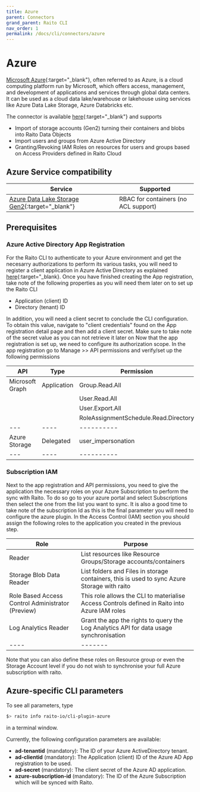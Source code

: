 ```yaml
---
title: Azure
parent: Connectors
grand_parent: Raito CLI
nav_order: 1
permalink: /docs/cli/connectors/azure
---
```


# Azure

[Microsoft Azure](https://azure.microsoft.com){:target="_blank"}, often referred to as Azure, is a cloud computing platform run by Microsoft, which offers access, management, and development of applications and services through global data centers. It can be used as a cloud data lake/warehouse or lakehouse using services like Azure Data Lake Storage, Azure Databricks etc.

The connector is available [here](https://github.com/raito-io/cli-plugin-azure){:target="_blank"} and supports
* Import of storage accounts (Gen2) turning their containers and blobs into Raito Data Objects
* Import users and groups from Azure Active Directory
* Granting/Revoking IAM Roles on resources for users and groups based on Access Providers defined in Raito Cloud

## Azure Service compatibility

| Service | Supported |
| ------- | --------- |
| [Azure Data Lake Storage Gen2](https://learn.microsoft.com/en-us/azure/storage/blobs/data-lake-storage-introduction){:target="_blank"} | RBAC for containers (no ACL support) |

## Prerequisites
### Azure Active Directory App Registration
For the Raito CLI to authenticate to your Azure environment and get the necesarry authorizations to perform its various tasks, you will need to register a client application in Azure Active Directory as explained [here](https://learn.microsoft.com/en-us/azure/healthcare-apis/register-application){:target="_blank}. Once you have finished creating the App registration, take note of the following properties as you will need them later on to set up the Raito CLI
* Application (client) ID
* Directory (tenant) ID

In addition, you will need a client secret to conclude the CLI configuration. To obtain this value, navigate to "client credentials" found on the App registration detail page and then add a client secret. Make sure to take note of the secret value as you can not retrieve it later on  Now that the app registration is set up, we need to configure its authorization scope. In the app registration go to Manage >> API permissions and verify/set up the following permissions

| API | Type | Permission |
| --- | ---- | ---------- |
| Microsoft Graph | Application | Group.Read.All |
| | | User.Read.All |
| | | User.Export.All |
| | | RoleAssignmentSchedule.Read.Directory |
| --- | ---- | ---------- |
| Azure Storage | Delegated | user_impersonation |
| --- | ---- | ---------- |

### Subscription IAM
Next to the app registration and API permissions, you need to give the application the necessary roles on your Azure Subscription to perform the sync with Raito. To do so go to your azure portal and select Subscriptions then select the one from the list you want to sync. It is also a good time to take note of the subscription Id as this is the final parameter you will need to configure the azure plugin. In the Access Control (IAM) section you should assign the following roles to the application you created in the previous step.

| Role | Purpose |
| ---- | ------- |
| Reader | List resources like Resource Groups/Storage accounts/containers |
| Storage Blob Data Reader | List folders and Files in storage containers, this is used to sync Azure Storage with raito |
| Role Based Access Control Administrator (Preview) | This role allows the CLI to materialise Access Controls defined in Raito into Azure IAM roles |
| Log Analytics Reader | Grant the app the rights to query the Log Analytics API for data usage synchronisation |
| ---- | ------- |

Note that you can also define these roles on Resource group or even the Storage Account level if you do not wish to synchronise your full Azure subscription with raito.

## Azure-specific CLI parameters

To see all parameters, type 
```bash
$> raito info raito-io/cli-plugin-azure
```
in a terminal window.

Currently, the following configuration parameters are available:
* **ad-tenantid** (mandatory): The ID of your Azure ActiveDirectory tenant.
* **ad-clientid** (mandatory): The Application (client) ID of the Azure AD App registration to be used.
* **ad-secret** (mandatory): The client secret of the Azure AD application.
* **azure-subscription-id** (mandatory): The ID of the Azure Subscription which will be synced with Raito. 
